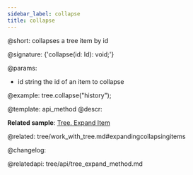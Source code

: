 ```yaml
---
sidebar_label: collapse
title: collapse
---          
```


@short: collapses a tree item by id

@signature: {'collapse(id: Id): void;'}

@params:
- id	string		the id of an item to collapse

@example:
tree.collapse("history");


@template: api_method
@descr:

**Related sample**: [Tree. Expand Item](https://snippet.dhtmlx.com/esxb15hm)

@related: tree/work_with_tree.md#expandingcollapsingitems

@changelog:

@relatedapi: tree/api/tree_expand_method.md
